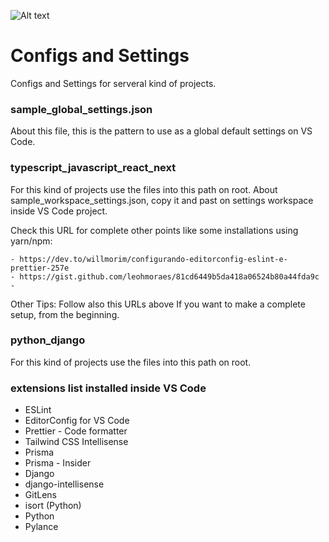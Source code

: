 ![Alt text](https://lh3.googleusercontent.com/OrWn1atDvH4DqzY4HtI1n83QbvcNV8bBowU2Ne4WVfAk7s8Bt_T7rdxjeQpYLhLYZoM15llvlkQU_KmovHyfDzunuqiivCIR-3TfQ0piK-jiizsmnWESD-fWWkjiCZc_1M4OTf6OyBfinSMMBjNTGGz6HRXQDwzwobE_eWsev5P2kaS6fPq3zkX0lTN42KrAHD6JmRmUvV7infh4nWbKYmx6lUBGTE6t_mJKr2RX34Z8A5JjPJujUzQp6iF1ql5UuFDQopoMXYTrdqVBMUtOscr2x7H0WVUHjQtl8v81K5fi9DNnju2YtSQw2JfyW8TBKbPTLbNSEW8XwojNYXOFkyat6w1yD5u1WiGSQUEcwqhmFBpuaKWGia54LOMghQd4m9pF34QYZHDANhQvZ8duZIi6k8Em5Q7B8dcww8EkPxjZ5MUfxq06PWLGhB7lLN4doaBKKw-iXoLbUlUjbM06cvCH2w6_C0RQnTH9CPWWwNdCvr4prkW6iQ2rDbxDD8GJDhCpBrglvrmP3YxCljuOWsknI6AvhWeQQ46gTvOnVxV-4WBjhXJNL_CElJr8avh1CWg1bwL-MAKekzu8balLz3zpZSNYFPDVYq6b8PqR3roFs2UYjmJYVeqwQBTmfDhieXfb2D8d8HqApmv4GVaPgxC397DphLexvFp9V7fWKixcMycJn0VOUWEaTJpqdOCSasJLogWk404fsMUXdSdIZs0IRFME5zkA9QLkcsEUzVTn3iD6rVCGvPGPk_tooj3VS9KMTdsjGhlcgxpFSrcdD5HnpsQ6q8Fc0oU9Sn2WVPUqmR2_GA9I747k727Pg73ZdfPTakr0J4B1nu1LMaNOGz8ZzYhTmfJ9o0pa95U7xkDr7Iqow6Bq5Nv9UxgxhjLQKHuIozwGz4sndy0UklB3Y_ufhYCGf0b2ATqOenkryPwitvUXmVwxnSJe6q80N_zF18QPiedYnTE0MfQXjUlWEEBdpuordGbhPYDfXTX3OZkNc1HwFyzDvyVAo5NQEPSxJilaLhLX7WyQP_W44DY_rNJzXm3rh7l19DYoSPKcAifoNyvZYzNL8gpjvDgfG2s=w649-h428-s-no?authuser=5)<br>

# Configs and Settings

Configs and Settings for serveral kind of projects.

### sample_global_settings.json

About this file, this is the pattern to use as a global default settings on VS Code.

### typescript_javascript_react_next

For this kind of projects use the files into this path on root.
About sample_workspace_settings.json, copy it and past on settings workspace inside VS Code project.

Check this URL for complete other points like some installations using yarn/npm:

```
- https://dev.to/willmorim/configurando-editorconfig-eslint-e-prettier-257e
- https://gist.github.com/leohmoraes/81cd6449b5da418a06524b80a44fda9c
-
```

Other Tips: Follow also this URLs above If you want to make a complete setup, from the beginning.

### python_django

For this kind of projects use the files into this path on root.

### extensions list installed inside VS Code

- ESLint
- EditorConfig for VS Code
- Prettier - Code formatter
- Tailwind CSS Intellisense
- Prisma
- Prisma - Insider
- Django
- django-intellisense
- GitLens
- isort (Python)
- Python
- Pylance
